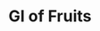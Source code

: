 ---
type: GiDataTablePage
title: GI of Fruits
description: Glycemic Index of Fruits
keywords: gi of Fruits,GI of Fruits,Glycemic Index of Fruits,glycemic index of Fruits,GlycemicIndex of Fruits,glycemicindex of Fruits
---